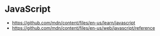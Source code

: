 # JavaScript

+ https://github.com/mdn/content/files/en-us/learn/javascript
+ https://github.com/mdn/content/files/en-us/web/javascript/reference

















